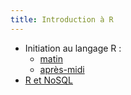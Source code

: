 ```yaml
---
title: Introduction à R
---
```


- Initiation au langage R :
    - [matin](initiation-r-du-matin.html)
    - [après-midi](initiation-r-du-apres-midi.html)
- [R et NoSQL](connexion-r-mongodb.html)